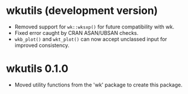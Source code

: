 # wkutils (development version)

* Removed support for `wk::wksxp()` for future compatibility with wk.
* Fixed error caught by CRAN ASAN/UBSAN checks.
* `wkb_plot()` and `wkt_plot()` can now accept unclassed input for
  improved consistency.

# wkutils 0.1.0

* Moved utility functions from the 'wk' package to create this package.
